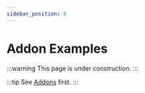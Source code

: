 ```yaml
---
sidebar_position: 6
---
```


# Addon Examples

:::warning
This page is under construction.
:::

:::tip
See [Addons](/docs/Addons) first.
:::

